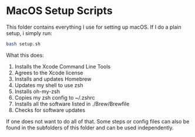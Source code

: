 # MacOS Setup Scripts
This folder contains everything I use for setting up macOS. If I do a plain setup, i simply run: 
```zsh
bash setup.sh
```
What this does:
1. Installs the Xcode Command Line Tools
1. Agrees to the Xcode license
1. Installs and updates Homebrew
1. Updates my shell to use zsh
1. Installs oh-my-zsh
1. Copies my zsh config to ~/.zshrc
1. Installs all the software listed in ./Brew/Brewfile
1. Checks for software updates

If one does not want to do all of that. Some steps or config files can also be found in the subfolders of this folder and can be used independently.